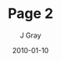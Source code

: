 ---
title: 'Page 2'
alt: '1st Anniversary Story'
date: '2010-01-10'
author: 'J Gray'
artist: 'Keira'
chapter: 'None'
---